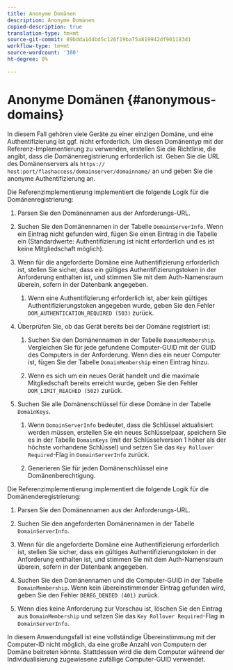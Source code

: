 ```yaml
---
title: Anonyme Domänen
description: Anonyme Domänen
copied-description: true
translation-type: tm+mt
source-git-commit: 89bdda1d4bd5c126f19ba75a819942df901183d1
workflow-type: tm+mt
source-wordcount: '380'
ht-degree: 0%

---
```



# Anonyme Domänen {#anonymous-domains}

In diesem Fall gehören viele Geräte zu einer einzigen Domäne, und eine Authentifizierung ist ggf. nicht erforderlich. Um diesen Domänentyp mit der Referenz-Implementierung zu verwenden, erstellen Sie die Richtlinie, die angibt, dass die Domänenregistrierung erforderlich ist. Geben Sie die URL des Domänenservers als `https:// host:port/flashaccess/domainserver/domainname/` an und geben Sie die anonyme Authentifizierung an.

Die Referenzimplementierung implementiert die folgende Logik für die Domänenregistrierung:

1. Parsen Sie den Domänennamen aus der Anforderungs-URL.
1. Suchen Sie den Domänennamen in der Tabelle `DomainServerInfo`. Wenn ein Eintrag nicht gefunden wird, fügen Sie einen Eintrag in die Tabelle ein (Standardwerte: Authentifizierung ist nicht erforderlich und es ist keine Mitgliedschaft möglich).
1. Wenn für die angeforderte Domäne eine Authentifizierung erforderlich ist, stellen Sie sicher, dass ein gültiges Authentifizierungstoken in der Anforderung enthalten ist, und stimmen Sie mit dem Auth-Namensraum überein, sofern in der Datenbank angegeben.

   1. Wenn eine Authentifizierung erforderlich ist, aber kein gültiges Authentifizierungstoken angegeben wurde, geben Sie den Fehler `DOM_AUTHENTICATION_REQUIRED (503)` zurück.

1. Überprüfen Sie, ob das Gerät bereits bei der Domäne registriert ist:

   1. Suchen Sie den Domänennamen in der Tabelle `DomainMembership`. Vergleichen Sie für jede gefundene Computer-GUID mit der GUID des Computers in der Anforderung. Wenn dies ein neuer Computer ist, fügen Sie der Tabelle `DomainMembership` einen Eintrag hinzu.

   1. Wenn es sich um ein neues Gerät handelt und die maximale Mitgliedschaft bereits erreicht wurde, geben Sie den Fehler `DOM_LIMIT_REACHED (502)` zurück.

1. Suchen Sie alle Domänenschlüssel für diese Domäne in der Tabelle `DomainKeys`.

   1. Wenn `DomainServerInfo` bedeutet, dass die Schlüssel aktualisiert werden müssen, erstellen Sie ein neues Schlüsselpaar, speichern Sie es in der Tabelle `DomainKeys` (mit der Schlüsselversion 1 höher als der höchste vorhandene Schlüssel) und setzen Sie das `Key Rollover Required`-Flag in `DomainServerInfo` zurück.

   1. Generieren Sie für jeden Domänenschlüssel eine Domänenberechtigung.

Die Referenzimplementierung implementiert die folgende Logik für die Domänenderegistrierung:

1. Parsen Sie den Domänennamen aus der Anforderungs-URL.
1. Suchen Sie den angeforderten Domänennamen in der Tabelle `DomainServerInfo`.
1. Wenn für die angeforderte Domäne eine Authentifizierung erforderlich ist, stellen Sie sicher, dass ein gültiges Authentifizierungstoken in der Anforderung enthalten ist, und stimmen Sie mit dem Auth-Namensraum überein, sofern in der Datenbank angegeben.
1. Suchen Sie den Domänennamen und die Computer-GUID in der Tabelle `DomainMembership`. Wenn kein übereinstimmender Eintrag gefunden wird, geben Sie den Fehler `DEREG_DENIED (401)` zurück.

1. Wenn dies keine Anforderung zur Vorschau ist, löschen Sie den Eintrag aus `DomainMembership` und setzen Sie das `Key Rollover Required`-Flag in `DomainServerInfo`.

In diesem Anwendungsfall ist eine vollständige Übereinstimmung mit der Computer-ID nicht möglich, da eine große Anzahl von Computern der Domäne beitreten könnte. Stattdessen wird die dem Computer während der Individualisierung zugewiesene zufällige Computer-GUID verwendet.
